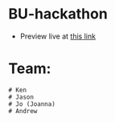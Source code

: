 # BU-hackathon
* Preview live at [this link](https://kenyounot123.github.io/BU-hackathon/)
# Team:
    # Ken
    # Jason
    # Jo (Joanna)
    # Andrew

